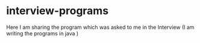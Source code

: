 # interview-programs
Here I am sharing the program which was asked to me in the Interview (I am writing the programs in java )

